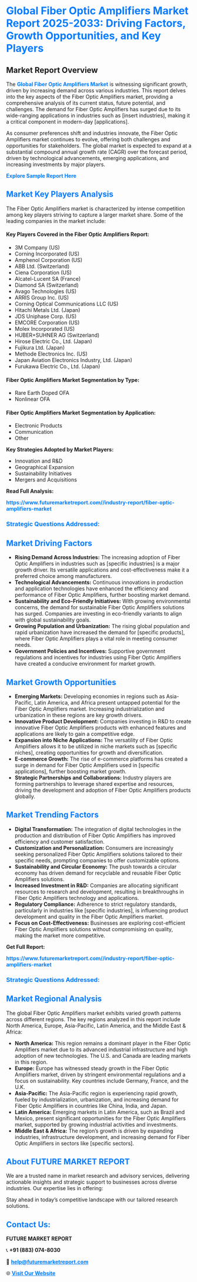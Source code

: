 <h1 style="color: #007BFF;">Global Fiber Optic Amplifiers Market Report 2025-2033: Driving Factors, Growth Opportunities, and Key Players</h1>

<section id="overview">
<h2>Market Report Overview</h2>
<p>The <a href="https://www.futuremarketreport.com//industry-report/fiber-optic-amplifiers-market" style="color: #007BFF; text-decoration: none;"><strong>Global Fiber Optic Amplifiers Market</strong></a> is witnessing significant growth, driven by increasing demand across various industries. This report delves into the key aspects of the Fiber Optic Amplifiers market, providing a comprehensive analysis of its current status, future potential, and challenges. The demand for Fiber Optic Amplifiers has surged due to its wide-ranging applications in industries such as [insert industries], making it a critical component in modern-day [applications].</p>
<p>As consumer preferences shift and industries innovate, the Fiber Optic Amplifiers market continues to evolve, offering both challenges and opportunities for stakeholders. The global market is expected to expand at a substantial compound annual growth rate (CAGR) over the forecast period, driven by technological advancements, emerging applications, and increasing investments by major players.</p>
</section>

<section id="overview">
<p><a href="https://www.futuremarketreport.com//request-sample/reportId=76165" style="color: #007BFF; text-decoration: none;"><strong>Explore Sample Report Here</strong></a></p>
</section>

<section id="key-players">
<h2 style="color: #007BFF;">Market Key Players Analysis</h2>
<p>The Fiber Optic Amplifiers market is characterized by intense competition among key players striving to capture a larger market share. Some of the leading companies in the market include:</p>
<h4>Key Players Covered in the Fiber Optic Amplifiers Report:</h4>
<ul><li>3M Company (US)</li><li>Corning Incorporated (US)</li><li>Amphenol Corporation (US)</li><li>ABB Ltd. (Switzerland)</li><li>Ciena Corporation (US)</li><li>Alcatel-Lucent SA (France)</li><li>Diamond SA (Switzerland)</li><li>Avago Technologies (US)</li><li>ARRIS Group Inc. (US)</li><li>Corning Optical Communications LLC (US)</li><li>Hitachi Metals Ltd. (Japan)</li><li>JDS Uniphase Corp. (US)</li><li>EMCORE Corporation (US)</li><li>Molex Incorporated (US)</li><li>HUBER+SUHNER AG (Switzerland)</li><li>Hirose Electric Co., Ltd. (Japan)</li><li>Fujikura Ltd. (Japan)</li><li>Methode Electronics Inc. (US)</li><li>Japan Aviation Electronics Industry, Ltd. (Japan)</li><li>Furukawa Electric Co., Ltd. (Japan)</li></ul>
<h4>Fiber Optic Amplifiers Market Segmentation by Type:</h4>
<ul><li>Rare Earth Doped OFA</li><li>Nonlinear OFA</li></ul>

<h4>Fiber Optic Amplifiers Market Segmentation by Application:</h4>
<ul><li>Electronic Products</li><li>Communication</li><li>Other</li></ul>
<p><strong>Key Strategies Adopted by Market Players:</strong></p>
<ul>
<li>Innovation and R&D</li>
<li>Geographical Expansion</li>
<li>Sustainability Initiatives</li>
<li>Mergers and Acquisitions</li>
</ul>
</section>

<section>
<p><strong>Read Full Analysis: </strong></p><a href="https://www.futuremarketreport.com//industry-report/fiber-optic-amplifiers-market" style="color: #007BFF; text-decoration: none;"><strong>https://www.futuremarketreport.com//industry-report/fiber-optic-amplifiers-market</strong></a>
<h3 style="color: #007BFF;">Strategic Questions Addressed:</h3>
</section>

<section id="driving-factors">
<h2 style="color: #007BFF;">Market Driving Factors</h2>
<ul>
<li><strong>Rising Demand Across Industries:</strong> The increasing adoption of Fiber Optic Amplifiers in industries such as [specific industries] is a major growth driver. Its versatile applications and cost-effectiveness make it a preferred choice among manufacturers.</li>
<li><strong>Technological Advancements:</strong> Continuous innovations in production and application technologies have enhanced the efficiency and performance of Fiber Optic Amplifiers, further boosting market demand.</li>
<li><strong>Sustainability and Eco-Friendly Initiatives:</strong> With growing environmental concerns, the demand for sustainable Fiber Optic Amplifiers solutions has surged. Companies are investing in eco-friendly variants to align with global sustainability goals.</li>
<li><strong>Growing Population and Urbanization:</strong> The rising global population and rapid urbanization have increased the demand for [specific products], where Fiber Optic Amplifiers plays a vital role in meeting consumer needs.</li>
<li><strong>Government Policies and Incentives:</strong> Supportive government regulations and incentives for industries using Fiber Optic Amplifiers have created a conducive environment for market growth.</li>
</ul>
</section>

<section id="growth-opportunities">
<h2 style="color: #007BFF;">Market Growth Opportunities</h2>
<ul>
<li><strong>Emerging Markets:</strong> Developing economies in regions such as Asia-Pacific, Latin America, and Africa present untapped potential for the Fiber Optic Amplifiers market. Increasing industrialization and urbanization in these regions are key growth drivers.</li>
<li><strong>Innovative Product Development:</strong> Companies investing in R&D to create innovative Fiber Optic Amplifiers products with enhanced features and applications are likely to gain a competitive edge.</li>
<li><strong>Expansion into Niche Applications:</strong> The versatility of Fiber Optic Amplifiers allows it to be utilized in niche markets such as [specific niches], creating opportunities for growth and diversification.</li>
<li><strong>E-commerce Growth:</strong> The rise of e-commerce platforms has created a surge in demand for Fiber Optic Amplifiers used in [specific applications], further boosting market growth.</li>
<li><strong>Strategic Partnerships and Collaborations:</strong> Industry players are forming partnerships to leverage shared expertise and resources, driving the development and adoption of Fiber Optic Amplifiers products globally.</li>
</ul>
</section>

<section id="trending-factors">
<h2 style="color: #007BFF;">Market Trending Factors</h2>
<ul>
<li><strong>Digital Transformation:</strong> The integration of digital technologies in the production and distribution of Fiber Optic Amplifiers has improved efficiency and customer satisfaction.</li>
<li><strong>Customization and Personalization:</strong> Consumers are increasingly seeking personalized Fiber Optic Amplifiers solutions tailored to their specific needs, prompting companies to offer customizable options.</li>
<li><strong>Sustainability and Circular Economy:</strong> The push towards a circular economy has driven demand for recyclable and reusable Fiber Optic Amplifiers solutions.</li>
<li><strong>Increased Investment in R&D:</strong> Companies are allocating significant resources to research and development, resulting in breakthroughs in Fiber Optic Amplifiers technology and applications.</li>
<li><strong>Regulatory Compliance:</strong> Adherence to strict regulatory standards, particularly in industries like [specific industries], is influencing product development and quality in the Fiber Optic Amplifiers market.</li>
<li><strong>Focus on Cost-Effectiveness:</strong> Businesses are exploring cost-efficient Fiber Optic Amplifiers solutions without compromising on quality, making the market more competitive.</li>
</ul>
</section>

<section>
<p><strong>Get Full Report: </strong></p><a href="https://www.futuremarketreport.com//industry-report/fiber-optic-amplifiers-market" style="color: #007BFF; text-decoration: none;"><strong>https://www.futuremarketreport.com//industry-report/fiber-optic-amplifiers-market</strong></a>
<h3 style="color: #007BFF;">Strategic Questions Addressed:</h3>
</section>


<section id="regional-analysis">
<h2 style="color: #007BFF;">Market Regional Analysis</h2>
<p>The global Fiber Optic Amplifiers market exhibits varied growth patterns across different regions. The key regions analyzed in this report include North America, Europe, Asia-Pacific, Latin America, and the Middle East & Africa:</p>
<ul>
<li><strong>North America:</strong> This region remains a dominant player in the Fiber Optic Amplifiers market due to its advanced industrial infrastructure and high adoption of new technologies. The U.S. and Canada are leading markets in this region.</li>
<li><strong>Europe:</strong> Europe has witnessed steady growth in the Fiber Optic Amplifiers market, driven by stringent environmental regulations and a focus on sustainability. Key countries include Germany, France, and the U.K.</li>
<li><strong>Asia-Pacific:</strong> The Asia-Pacific region is experiencing rapid growth, fueled by industrialization, urbanization, and increasing demand for Fiber Optic Amplifiers in countries like China, India, and Japan.</li>
<li><strong>Latin America:</strong> Emerging markets in Latin America, such as Brazil and Mexico, present significant opportunities for the Fiber Optic Amplifiers market, supported by growing industrial activities and investments.</li>
<li><strong>Middle East & Africa:</strong> The region’s growth is driven by expanding industries, infrastructure development, and increasing demand for Fiber Optic Amplifiers in sectors like [specific sectors].</li>
</ul>
</section>

<footer>
<h2 style="color: #007BFF;">About FUTURE MARKET REPORT</h2>
<p>We are a trusted name in market research and advisory services, delivering actionable insights and strategic support to businesses across diverse industries. Our expertise lies in offering:</p>

<p>Stay ahead in today’s competitive landscape with our tailored research solutions.</p>

<h2 style="color: #007BFF;">Contact Us:</h2>
<p><strong>FUTURE MARKET REPORT</strong></p>
<p>📞 <strong>+91 (883) 074-8030</strong></p>
<p>📧 <strong><a href="mailto:help@futuremarketreport.com" style="color: #007BFF;">help@futuremarketreport.com</a></strong></p>
<p>🌐 <strong><a href="https://www.futuremarketreport.com/" style="color: #007BFF;">Visit Our Website</a></strong></p>
</footer>
